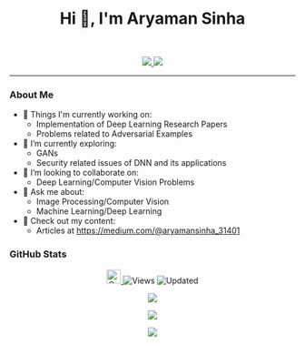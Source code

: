 <h1 align="center">Hi 👋, I'm Aryaman Sinha</h1>
<br>
<p align="center">
   <a href="https://www.linkedin.com/in/as791/">
  <img src="https://img.shields.io/badge/Aryaman Sinha-informational?style=for-the-badge&labelColor=black&logo=linkedin&logoColor=0077b5&&color=0077b5">
  </a>
   <a href="mailto:aryamansinha123@gmail.com">
  <img src="https://img.shields.io/badge/Gmail-aryamansinha123@gmail.com-informational?style=for-the-badge&labelColor=black&logoColor=d14836&logo=gmail&color=d14836"/>
  </a>
</p>

---

### About Me
- 🔭 Things I'm currently working on:
   - Implementation of Deep Learning Research Papers
   - Problems related to Adversarial Examples
- 🌱 I’m currently exploring:
   - GANs 
   - Security related issues of DNN and its applications
- 👯 I’m looking to collaborate on:
   - Deep Learning/Computer Vision Problems
- 💬 Ask me about:
   - Image Processing/Computer Vision
   - Machine Learning/Deep Learning
- 📘 Check out my content:
   - Articles at https://medium.com/@aryamansinha_31401
### GitHub Stats
<p align="center">
   <a href="https://img.shields.io/github/followers/as791?label=Follow&style=social">
      <img alt="Coverage" src="https://img.shields.io/github/followers/as791?label=Follow&style=social" height="25">
   </a>
   <img alt="Views" src="https://komarev.com/ghpvc/?username=as791&style=flat&labelColor=black&logo=github&label=PROFILE+VIEWS&color=29bf12">
   <img alt="Updated" src="https://img.shields.io/github/last-commit/as791/as791?logo=markdown&label=LAST+UPDATE&color=29bf12&style=flat">
 
</p>
<p align="center"> <img src="https://github-readme-stats.vercel.app/api?username=as791&count_private=true&show_icons=true&count_private=true"/> </p>
<p align="center"> <img src="https://github-readme-stats.vercel.app/api/top-langs/?username=as791&layout=compact&count_private=true" /> </p>	
<p align="center"> <img src="https://github-profile-trophy.vercel.app/?username=as791" /> </p>
